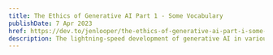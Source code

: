 ```yaml
---
title: The Ethics of Generative AI Part 1 - Some Vocabulary
publishDate: 7 Apr 2023
href: https://dev.to/jenlooper/the-ethics-of-generative-ai-part-i-some-vocabulary-o89
description: The lightning-speed development of generative AI in various permutations has serious ethical questions on fair use. In this introductory article I tackle this vast topic by offering some vocabulary and a timeline
---  
```

